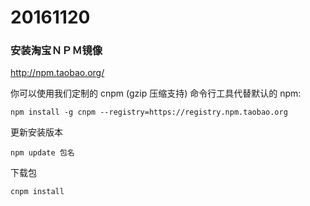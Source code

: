 # 20161120


### 安装淘宝ＮＰＭ镜像

http://npm.taobao.org/

你可以使用我们定制的 cnpm (gzip 压缩支持) 命令行工具代替默认的 npm:


```
npm install -g cnpm --registry=https://registry.npm.taobao.org
```

更新安装版本

```
npm update 包名
```

下载包

```
cnpm install
```
